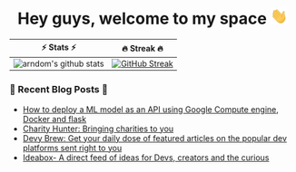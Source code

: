 <h1 align ="center"> Hey guys, welcome to my space <img src="https://raw.githubusercontent.com/ABSphreak/ABSphreak/master/gifs/Hi.gif" width="30px"> </h1>

⚡ Stats ⚡            |  🔥 Streak 🔥
:-------------------------:|:-------------------------:
![arndom's github stats](https://github-readme-stats.vercel.app/api?username=arndom&show_icons=true&count_private=true&hide_border=true&title_color=70a5fd&icon_color=bf91f3&text_color=38bdae&bg_color=0d1117) |  [![GitHub Streak](http://github-readme-streak-stats.herokuapp.com?user=arndom&theme=tokyonight_duo&hide_border=true&background=0D1117)](https://git.io/streak-stats)


### 📜 Recent Blog Posts 📜
<!-- BLOG-POST-LIST:START -->
- [How to deploy a ML model as an API using Google Compute engine, Docker and flask](https://arndom.hashnode.dev/how-to-deploy-a-ml-model-as-an-api-using-google-compute-engine-docker-and-flask)
- [Charity Hunter: Bringing charities to you](https://arndom.hashnode.dev/charity-hunter-bringing-charities-to-you)
- [Devy Brew: Get your daily dose of featured articles on the popular dev platforms sent right to you](https://arndom.hashnode.dev/devy-brew-get-your-daily-dose-of-featured-articles-on-the-popular-dev-platforms-sent-right-to-you)
- [Ideabox-  A direct feed of ideas for Devs, creators and the curious](https://arndom.hashnode.dev/ideabox-a-direct-feed-of-ideas-for-devs-creators-and-the-curious)
<!-- BLOG-POST-LIST:END -->


